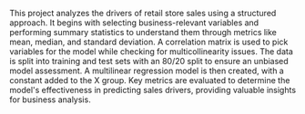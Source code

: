 This project analyzes the drivers of retail store sales using a structured approach. It begins with selecting business-relevant variables and performing summary statistics to understand them through metrics like mean, median, and standard deviation. A correlation matrix is used to pick variables for the model while checking for multicollinearity issues. The data is split into training and test sets with an 80/20 split to ensure an unbiased model assessment. A multilinear regression model is then created, with a constant added to the X group. Key metrics are evaluated to determine the model's effectiveness in predicting sales drivers, providing valuable insights for business analysis.

